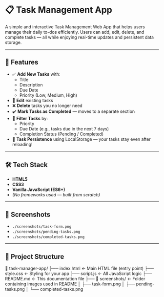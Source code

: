 # 📋 Task Management App

A simple and interactive Task Management Web App that helps users manage their daily to-dos efficiently. Users can add, edit, delete, and complete tasks — all while enjoying real-time updates and persistent data storage.

---

## 🚀 Features

- ✅ **Add New Tasks** with:
  - Title
  - Description
  - Due Date
  - Priority (Low, Medium, High)
- 📝 **Edit** existing tasks
- ❌ **Delete** tasks you no longer need
- ✔️ **Mark Tasks as Completed** — moves to a separate section
- 🎯 **Filter Tasks** by:
  - Priority
  - Due Date (e.g., tasks due in the next 7 days)
  - Completion Status (Pending / Completed)
- 💾 **Task Persistence** using LocalStorage — your tasks stay even after reloading!

---

## 🛠️ Tech Stack

- **HTML5**
- **CSS3**
- **Vanilla JavaScript (ES6+)**
- *(No frameworks used — built from scratch)*

---

## 📸 Screenshots

- `./screenshots/task-form.png`
- `./screenshots/pending-tasks.png`
- `./screenshots/completed-tasks.png`

---

## 📂 Project Structure

📁 task-manager-app/
├── index.html ← Main HTML file (entry point)
├── style.css ← Styling for your app
├── script.js ← All JavaScript logic
├── README.md ← This documentation file
├── 📁 screenshots/ ← Folder containing images used in README
│ ├── task-form.png
│ ├── pending-tasks.png
│ └── completed-tasks.png

